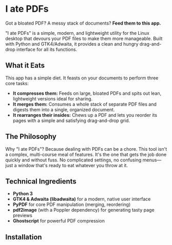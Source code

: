 # I ate PDFs

Got a bloated PDF? A messy stack of documents? **Feed them to this app.**

"I ate PDFs" is a simple, modern, and lightweight utility for the Linux desktop that devours your PDF files to make them more manageable. Built with Python and GTK4/Adwaita, it provides a clean and hungry drag-and-drop interface for all its functions.

## What it Eats

This app has a simple diet. It feasts on your documents to perform three core tasks:

*   **It compresses them:** Feeds on large, bloated PDFs and spits out lean, lightweight versions ideal for sharing.
*   **It merges them:** Consumes a whole stack of separate PDF files and digests them into a single, organized document.
*   **It rearranges their insides:** Chews up a PDF and lets you reorder its pages with a simple and satisfying drag-and-drop grid.

## The Philosophy

Why "I ate PDFs"? Because dealing with PDFs can be a chore. This tool isn't a complex, multi-course meal of features. It's the one that gets the job done quickly and without fuss. No complicated settings, no confusing menus—just a window that's ready to eat whatever you throw at it.

## Technical Ingredients

*   **Python 3**
*   **GTK4 & Adwaita (libadwaita)** for a modern, native user interface
*   **PyPDF** for core PDF manipulation (merging, reordering)
*   **pdf2image** (with a Poppler dependency) for generating tasty page previews
*   **Ghostscript** for powerful PDF compression

## Installation
